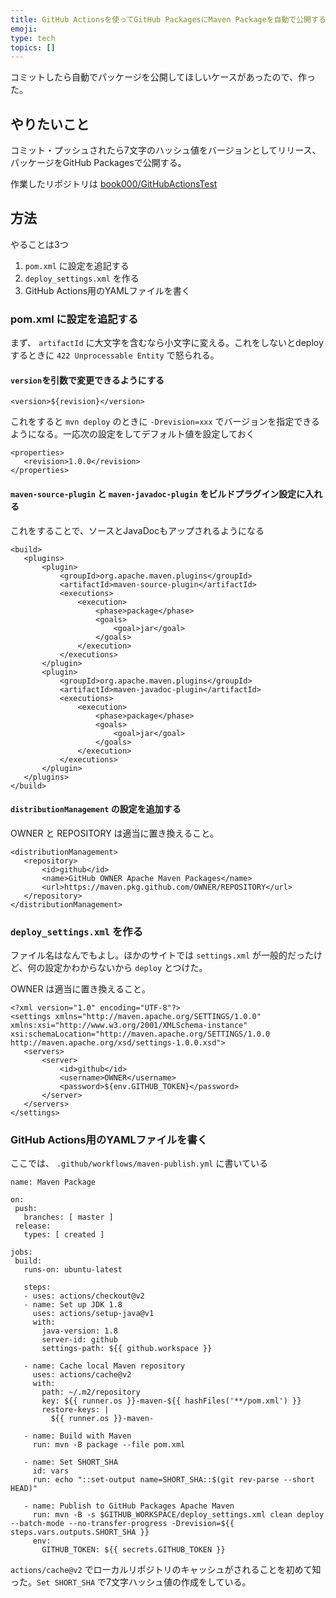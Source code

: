 ```yaml
---
title: GitHub Actionsを使ってGitHub PackagesにMaven Packageを自動で公開する
emoji: 
type: tech
topics: []
---
```


コミットしたら自動でパッケージを公開してほしいケースがあったので、作った。

## やりたいこと

  
コミット・プッシュされたら7文字のハッシュ値をバージョンとしてリリース、パッケージをGitHub Packagesで公開する。  
  
作業したリポジトリは [book000/GitHubActionsTest](https://github.com/book000/GitHubActionsTest)

## 方法

  
やることは3つ

1. `pom.xml` に設定を追記する
2. `deploy_settings.xml` を作る
3. GitHub Actions用のYAMLファイルを書く

### pom.xml に設定を追記する

まず、 `artifactId` に大文字を含むなら小文字に変える。これをしないとdeployするときに `422 Unprocessable Entity` で怒られる。

#### `version`を引数で変更できるようにする

```
<version>${revision}</version>
```

  
これをすると `mvn deploy` のときに `-Drevision=xxx` でバージョンを指定できるようになる。一応次の設定をしてデフォルト値を設定しておく

```
<properties>
   <revision>1.0.0</revision>
</properties>
```

#### `maven-source-plugin` と `maven-javadoc-plugin` をビルドプラグイン設定に入れる

  
これをすることで、ソースとJavaDocもアップされるようになる

```
<build>
   <plugins>
       <plugin>
           <groupId>org.apache.maven.plugins</groupId>
           <artifactId>maven-source-plugin</artifactId>
           <executions>
               <execution>
                   <phase>package</phase>
                   <goals>
                       <goal>jar</goal>
                   </goals>
               </execution>
           </executions>
       </plugin>
       <plugin>
           <groupId>org.apache.maven.plugins</groupId>
           <artifactId>maven-javadoc-plugin</artifactId>
           <executions>
               <execution>
                   <phase>package</phase>
                   <goals>
                       <goal>jar</goal>
                   </goals>
               </execution>
           </executions>
       </plugin>
   </plugins>
</build>
```

#### `distributionManagement` の設定を追加する

  
OWNER と REPOSITORY は適当に置き換えること。

```
<distributionManagement>
   <repository>
       <id>github</id>
       <name>GitHub OWNER Apache Maven Packages</name>
       <url>https://maven.pkg.github.com/OWNER/REPOSITORY</url>
   </repository>
</distributionManagement>
```

### `deploy_settings.xml` を作る

  
ファイル名はなんでもよし。ほかのサイトでは `settings.xml` が一般的だったけど、何の設定かわからないから `deploy` とつけた。   
  
OWNER は適当に置き換えること。

```
<?xml version="1.0" encoding="UTF-8"?>
<settings xmlns="http://maven.apache.org/SETTINGS/1.0.0" xmlns:xsi="http://www.w3.org/2001/XMLSchema-instance" xsi:schemaLocation="http://maven.apache.org/SETTINGS/1.0.0 http://maven.apache.org/xsd/settings-1.0.0.xsd">
   <servers>
       <server>
           <id>github</id>
           <username>OWNER</username>
           <password>${env.GITHUB_TOKEN}</password>
       </server>
   </servers>
</settings>
```

### GitHub Actions用のYAMLファイルを書く

  
ここでは、 `.github/workflows/maven-publish.yml` に書いている

```
name: Maven Package

on:
 push:
   branches: [ master ]
 release:
   types: [ created ]

jobs:
 build:
   runs-on: ubuntu-latest

   steps:
   - uses: actions/checkout@v2
   - name: Set up JDK 1.8
     uses: actions/setup-java@v1
     with:
       java-version: 1.8
       server-id: github
       settings-path: ${{ github.workspace }}

   - name: Cache local Maven repository
     uses: actions/cache@v2
     with:
       path: ~/.m2/repository
       key: ${{ runner.os }}-maven-${{ hashFiles('**/pom.xml') }}
       restore-keys: |
         ${{ runner.os }}-maven-

   - name: Build with Maven
     run: mvn -B package --file pom.xml

   - name: Set SHORT_SHA
     id: vars
     run: echo "::set-output name=SHORT_SHA::$(git rev-parse --short HEAD)"

   - name: Publish to GitHub Packages Apache Maven
     run: mvn -B -s $GITHUB_WORKSPACE/deploy_settings.xml clean deploy --batch-mode --no-transfer-progress -Drevision=${{ steps.vars.outputs.SHORT_SHA }}
     env:
       GITHUB_TOKEN: ${{ secrets.GITHUB_TOKEN }}
```

  
`actions/cache@v2` でローカルリポジトリのキャッシュがされることを初めて知った。`Set SHORT_SHA` で7文字ハッシュ値の作成をしている。